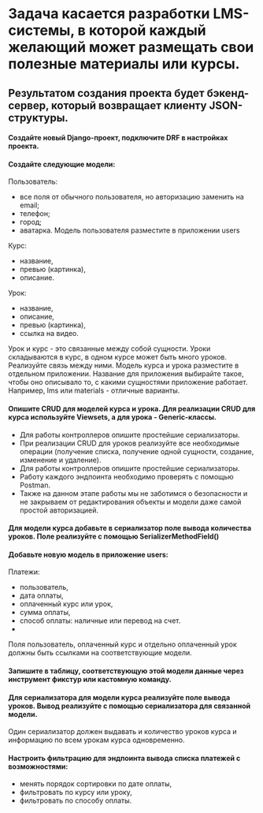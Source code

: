 # Задача касается разработки LMS-системы, в которой каждый желающий может размещать свои полезные материалы или курсы.

## Результатом создания проекта будет бэкенд-сервер, который возвращает клиенту JSON-структуры.


#### Создайте новый Django-проект, подключите DRF в настройках проекта.

#### Создайте следующие модели:

Пользователь:
- все поля от обычного пользователя, но авторизацию заменить на email;
- телефон;
- город;
- аватарка.
Модель пользователя разместите в приложении users

Курс:
- название,
- превью (картинка),
- описание.

Урок:
- название,
- описание,
- превью (картинка),
- ссылка на видео.

Урок и курс - это связанные между собой сущности. Уроки складываются в курс, в одном курсе может быть много уроков. Реализуйте связь между ними.
Модель курса и урока разместите в отдельном приложении. Название для приложения выбирайте такое, чтобы оно описывало то, с какими сущностями приложение работает. Например, lms или materials - отличные варианты.

#### Опишите CRUD для моделей курса и урока. Для реализации CRUD для курса используйте Viewsets, а для урока - Generic-классы.

- Для работы контроллеров опишите простейшие сериализаторы.
- При реализации CRUD для уроков реализуйте все необходимые операции (получение списка, получение одной сущности, создание, изменение и удаление).
- Для работы контроллеров опишите простейшие сериализаторы.
- Работу каждого эндпоинта необходимо проверять с помощью Postman.
- Также на данном этапе работы мы не заботимся о безопасности и не закрываем от редактирования объекты и модели даже самой простой авторизацией.

#### Для модели курса добавьте в сериализатор поле вывода количества уроков. Поле реализуйте с помощью SerializerMethodField()

#### Добавьте новую модель в приложение users:

Платежи:
- пользователь,
- дата оплаты,
- оплаченный курс или урок,
- сумма оплаты,
- способ оплаты: наличные или перевод на счет.
- 
Поля пользователь, оплаченный курс и отдельно оплаченный урок должны быть ссылками на соответствующие модели.

#### Запишите в таблицу, соответствующую этой модели данные через инструмент фикстур или кастомную команду.

#### Для сериализатора для модели курса реализуйте поле вывода уроков. Вывод реализуйте с помощью сериализатора для связанной модели.
Один сериализатор должен выдавать и количество уроков курса и информацию по всем урокам курса одновременно.

#### Настроить фильтрацию для эндпоинта вывода списка платежей с возможностями:

- менять порядок сортировки по дате оплаты,
- фильтровать по курсу или уроку,
- фильтровать по способу оплаты.